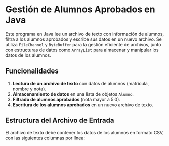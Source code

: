 # Gestión de Alumnos Aprobados en Java

Este programa en Java lee un archivo de texto con información de alumnos, filtra a los alumnos aprobados y escribe sus datos en un nuevo archivo. Se utiliza `FileChannel` y `ByteBuffer` para la gestión eficiente de archivos, junto con estructuras de datos como `ArrayList` para almacenar y manipular los datos de los alumnos.

## Funcionalidades

1. **Lectura de un archivo de texto** con datos de alumnos (matrícula, nombre y nota).
2. **Almacenamiento de datos** en una lista de objetos `Alumno`.
3. **Filtrado de alumnos aprobados** (nota mayor a 5.0).
4. **Escritura de los alumnos aprobados** en un nuevo archivo de texto.

## Estructura del Archivo de Entrada

El archivo de texto debe contener los datos de los alumnos en formato CSV, con las siguientes columnas por línea:
